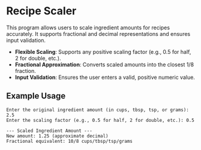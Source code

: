 # Recipe Scaler

This program allows users to scale ingredient amounts for recipes accurately. It supports fractional and decimal representations and ensures input validation.

- **Flexible Scaling**: Supports any positive scaling factor (e.g., 0.5 for half, 2 for double, etc.).
- **Fractional Approximation**: Converts scaled amounts into the closest 1/8 fraction.
- **Input Validation**: Ensures the user enters a valid, positive numeric value.

## Example Usage
```
Enter the original ingredient amount (in cups, tbsp, tsp, or grams): 2.5
Enter the scaling factor (e.g., 0.5 for half, 2 for double, etc.): 0.5

--- Scaled Ingredient Amount ---
New amount: 1.25 (approximate decimal)
Fractional equivalent: 10/8 cups/tbsp/tsp/grams
```


